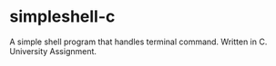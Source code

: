 # simpleshell-c
A simple shell program that handles terminal command. Written in C. University Assignment.
